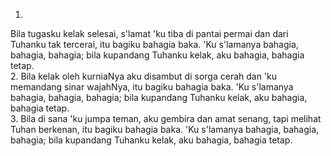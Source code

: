 1.
Bila tugasku kelak selesai, s'lamat 'ku tiba di pantai permai
dan dari Tuhanku tak tercerai, itu bagiku bahagia baka.
'Ku s'lamanya bahagia, bahagia, bahagia; bila kupandang
Tuhanku kelak, aku bahagia, bahagia tetap.
<br>
2.
Bila kelak oleh kurniaNya aku disambut di sorga cerah
dan 'ku memandang sinar wajahNya, itu bagiku bahagia baka.
'Ku s'lamanya bahagia, bahagia, bahagia; bila kupandang
Tuhanku kelak, aku bahagia, bahagia tetap.
<br>
3.
Bila di sana 'ku jumpa teman, aku gembira dan amat senang,
tapi melihat Tuhan berkenan, itu bagiku bahagia baka.
'Ku s'lamanya bahagia, bahagia, bahagia; bila kupandang
Tuhanku kelak, aku bahagia, bahagia tetap.